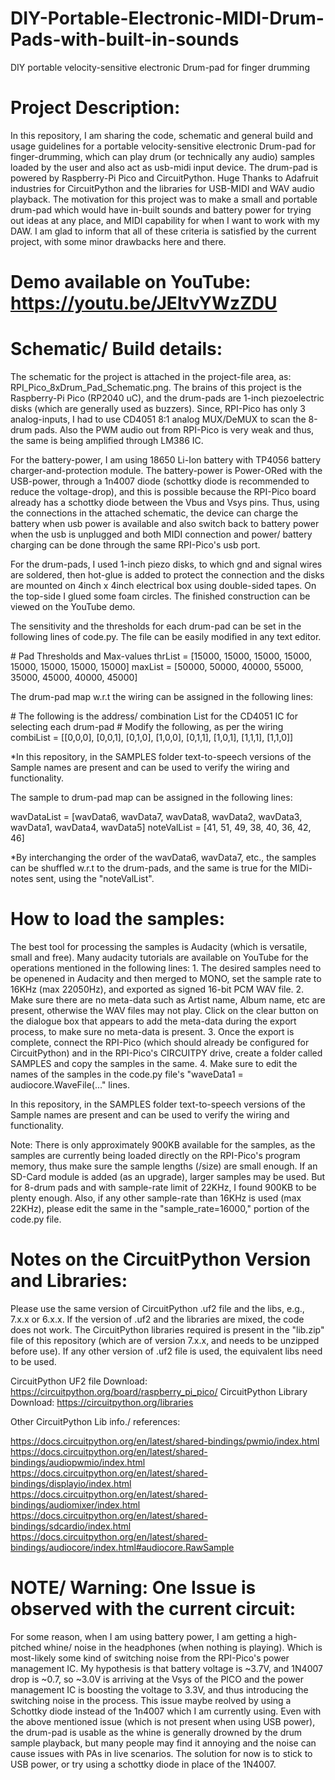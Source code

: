 # DIY-Portable-Electronic-MIDI-Drum-Pads-with-built-in-sounds
DIY portable velocity-sensitive electronic Drum-pad for finger drumming

# Project Description:

In this repository, I am sharing the code, schematic and general build and usage guidelines for a portable velocity-sensitive electronic Drum-pad for finger-drumming, which can play drum (or technically any audio) samples loaded by the user and also act as usb-midi input device.
The drum-pad is powered by Raspberry-Pi Pico and CircuitPython. Huge Thanks to Adafruit industries for CircuitPython and the libraries for USB-MIDI and WAV audio playback.
The motivation for this project was to make a small and portable drum-pad which would have in-built sounds and battery power for trying out ideas at any place, and MIDI capability for when I want to work with my DAW.
I am glad to inform that all of these criteria is satisfied by the current project, with some minor drawbacks here and there.


# Demo available on YouTube: https://youtu.be/JEltvYWzZDU


# Schematic/ Build details:

The schematic for the project is attached in the project-file area, as: RPI_Pico_8xDrum_Pad_Schematic.png.
The brains of this project is the Raspberry-Pi Pico (RP2040 uC), and the drum-pads are 1-inch piezoelectric disks (which are generally used as buzzers).
Since, RPI-Pico has only 3 analog-inputs, I had to use CD4051 8:1 analog MUX/DeMUX to scan the 8-drum pads.
Also the PWM audio out from RPI-Pico is very weak and thus, the same is being amplified through LM386 IC.

For the battery-power, I am using 18650 Li-Ion battery with TP4056 battery charger-and-protection module.
The battery-power is Power-ORed with the USB-power, through a 1n4007 diode (schottky diode is recommended to reduce the voltage-drop), and this is possible because the RPI-Pico board already has a schottky diode between the Vbus and Vsys pins.
Thus, using the connections in the attached schematic, the device can charge the battery when usb power is available and also switch back to battery power when the usb is unplugged and both MIDI connection and power/ battery charging can be done through the same RPI-Pico's usb port.

For the drum-pads, I used 1-inch piezo disks, to which gnd and signal wires are soldered, then hot-glue is added to protect the connection and the disks are mounted on 4inch x 4inch electrical box using double-sided tapes.
On the top-side I glued some foam circles. The finished construction can be viewed on the YouTube demo.

The sensitivity and the thresholds for each drum-pad can be set in the following lines of code.py. The file can be easily modified in any text editor.

\# Pad Thresholds and Max-values
thrList = [15000, 15000, 15000, 15000, 15000, 15000, 15000, 15000]
maxList = [50000, 50000, 40000, 55000, 35000, 45000, 40000, 45000]


The drum-pad map w.r.t the wiring can be assigned in the following lines:

\# The following is the address/ combination List for the CD4051 IC for selecting each drum-pad
\# Modify the following, as per the wiring
combiList = [[0,0,0], [0,0,1], [0,1,0], [1,0,0], [0,1,1], [1,0,1], [1,1,1], [1,1,0]]

\*In this repository, in the SAMPLES folder text-to-speech versions of the Sample names are present and can be used to verify the wiring and functionality.

The sample to drum-pad map can be assigned in the following lines:

wavDataList = [wavData6, wavData7, wavData8, wavData2, wavData3, wavData1, wavData4, wavData5]
noteValList = [41, 51, 49, 38, 40, 36, 42, 46]

\*By interchanging the order of the wavData6, wavData7, etc., the samples can be shuffled w.r.t to the drum-pads, and the same is true for the MIDi-notes sent, using the "noteValList".



# How to load the samples:
The best tool for processing the samples is Audacity (which is versatile, small and free). Many audacity tutorials are available on YouTube for the operations mentioned in the following lines:
	1. The desired samples need to be openened in Audacity and then merged to MONO, set the sample rate to 16KHz (max 22050Hz), and exported as signed 16-bit PCM WAV file.
	2. Make sure there are no meta-data such as Artist name, Album name, etc are present, otherwise the WAV files may not play. Click on the clear button on the dialogue box that appears to add the meta-data during the export process, to make sure no meta-data is present.
	3. Once the export is complete, connect the RPI-Pico (which should already be configured for CircuitPython) and in the RPI-Pico's CIRCUITPY drive, create a folder called SAMPLES and copy the samples in the same.
	4. Make sure to edit the names of the samples in the code.py file's "waveData1 = audiocore.WaveFile(..." lines.

In this repository, in the SAMPLES folder text-to-speech versions of the Sample names are present and can be used to verify the wiring and functionality.

Note: There is only approximately 900KB available for the samples, as the samples are currently being loaded directly on the RPI-Pico's program memory, thus make sure the sample lengths (/size) are small enough.
If an SD-Card module is added (as an upgrade), larger samples may be used. But for 8-drum pads and with sample-rate limit of 22KHz, I found 900KB to be plenty enough.
Also, if any other sample-rate than 16KHz is used (max 22KHz), please edit the same in the "sample_rate=16000," portion of the code.py file.


# Notes on the CircuitPython Version and Libraries:

Please use the same version of CircuitPython .uf2 file and the libs, e.g., 7.x.x or 6.x.x. If the version of .uf2 and the libraries are mixed, the code does not work.
The CircuitPython libraries required is present in the "lib.zip" file of this repository (which are of version 7.x.x, and needs to be unzipped before use). If any other version of .uf2 file is used, the equivalent libs need to be used. 

CircuitPython UF2 file Download: https://circuitpython.org/board/raspberry_pi_pico/
CircuitPython Library Download: https://circuitpython.org/libraries

Other CircuitPython Lib info./ references: 	

https://docs.circuitpython.org/en/latest/shared-bindings/pwmio/index.html
https://docs.circuitpython.org/en/latest/shared-bindings/audiopwmio/index.html
https://docs.circuitpython.org/en/latest/shared-bindings/displayio/index.html
https://docs.circuitpython.org/en/latest/shared-bindings/audiomixer/index.html
https://docs.circuitpython.org/en/latest/shared-bindings/sdcardio/index.html
https://docs.circuitpython.org/en/latest/shared-bindings/audiocore/index.html#audiocore.RawSample



# NOTE/ Warning: One Issue is observed with the current circuit:
For some reason, when I am using battery power, I am getting a high-pitched whine/ noise in the headphones (when nothing is playing). Which is most-likely some kind of switching noise from the RPI-Pico's power management IC.
My hypothesis is that battery voltage is ~3.7V, and 1N4007 drop is ~0.7, so ~3.0V is arriving at the Vsys of the PICO and the power management IC is boosting the voltage to 3.3V, and thus introducing the switching noise in the process. This issue maybe reolved by using a Schottky diode instead of the 1n4007 which I am currently using.
Even with the above mentioned issue (which is not present when using USB power), the drum-pad is usable as the whine is generally drowned by the drum sample playback, but many people may find it annoying and the noise can cause issues with PAs in live scenarios.
The solution for now is to stick to USB power, or try using a schottky diode in place of the 1N4007.
